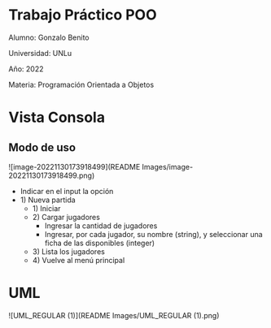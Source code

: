 # Trabajo Práctico POO
Alumno: Gonzalo Benito

Universidad: UNLu

Año: 2022

Materia: Programación Orientada a Objetos

# Vista Consola

## Modo de uso

![image-20221130173918499](README Images/image-20221130173918499.png)

- Indicar en el input la opción
- 1\) Nueva partida
  - 1\) Iniciar
  - 2\) Cargar jugadores
    - Ingresar la cantidad de jugadores
    - Ingresar, por cada jugador, su nombre (string), y seleccionar una ficha de las disponibles (integer)
  - 3\) Lista los jugadores
  - 4\) Vuelve al menú principal



# UML

![UML_REGULAR (1)](README Images/UML_REGULAR (1).png)

